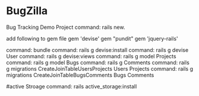 # BugZilla
Bug Tracking Demo Project
command: rails new.

add following to gem file
gem 'devise'
gem "pundit"
gem 'jquery-rails'

command: bundle
command: rails g devise:install
command: rails g devise User
command: rails g devise:views
command: rails g model Projects
command: rails g model Bugs
command: rails g Comments
command: rails g migrations CreateJoinTableUsersProjects Users Projects
command: rails g migrations CreateJoinTableBugsComments Bugs Comments

#active Stroage 
command: rails active_storage:install

